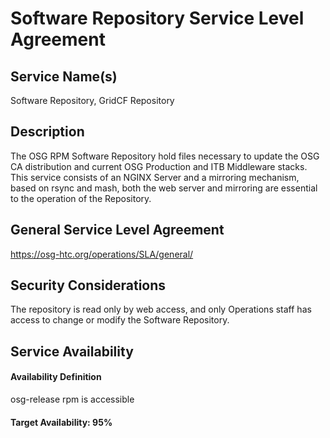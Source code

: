 Software Repository Service Level Agreement
===========================================

Service Name(s)
---------------

Software Repository, GridCF Repository

Description
-----------

The OSG RPM Software Repository hold files necessary to update the OSG CA distribution and current OSG Production and ITB Middleware stacks. This service consists of an NGINX Server and a mirroring mechanism, based on rsync and mash, both the web server and mirroring are essential to the operation of the Repository.

General Service Level Agreement
-------------------------------

<https://osg-htc.org/operations/SLA/general/>

Security Considerations
-----------------------

The repository is read only by web access, and only Operations staff has access to change or modify the Software Repository.

Service Availability
--------------------

#### Availability Definition

osg-release rpm is accessible

#### Target Availability: 95%
